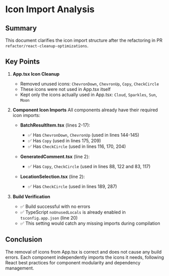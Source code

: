 # Icon Import Analysis

## Summary
This document clarifies the icon import structure after the refactoring in PR `refactor/react-cleanup-optimizations`.

## Key Points

1. **App.tsx Icon Cleanup**
   - Removed unused icons: `ChevronDown`, `ChevronUp`, `Copy`, `CheckCircle`
   - These icons were not used in App.tsx itself
   - Kept only the icons actually used in App.tsx: `Cloud`, `Sparkles`, `Sun`, `Moon`

2. **Component Icon Imports**
   All components already have their required icon imports:
   
   - **BatchResultItem.tsx** (lines 2-17):
     - ✅ Has `ChevronDown`, `ChevronUp` (used in lines 144-145)
     - ✅ Has `Copy` (used in lines 175, 209)
     - ✅ Has `CheckCircle` (used in lines 116, 170, 204)
   
   - **GeneratedComment.tsx** (line 2):
     - ✅ Has `Copy`, `CheckCircle` (used in lines 88, 122 and 83, 117)
   
   - **LocationSelection.tsx** (line 2):
     - ✅ Has `CheckCircle` (used in lines 189, 287)

3. **Build Verification**
   - ✅ Build successful with no errors
   - ✅ TypeScript `noUnusedLocals` is already enabled in `tsconfig.app.json` (line 20)
   - ✅ This setting would catch any missing imports during compilation

## Conclusion
The removal of icons from App.tsx is correct and does not cause any build errors. Each component independently imports the icons it needs, following React best practices for component modularity and dependency management.